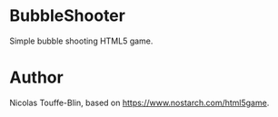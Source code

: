 # BubbleShooter

Simple bubble shooting HTML5 game.

# Author

Nicolas Touffe-Blin, based on https://www.nostarch.com/html5game.